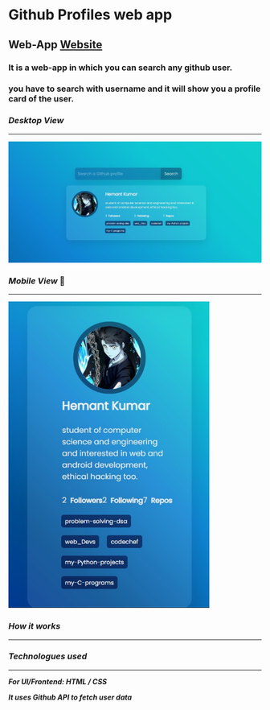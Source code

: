 # Github Profiles web app

## Web-App  [Website](https://hemant-github-profiles.netlify.app/)


### It is a web-app in which you can search any github user.
### you have to search with username and it will show you a profile card of the user.

### ***Desktop View***
------
<img src="images/github-profiles-desktop-view-ss.jpg" width="1080px">

### ***Mobile View*** 📱
------
<img src="images/github-profiles-mobile-view-ss.jpg" width="400">

### ***How it works***
------



### ***Technologues used***
------
***For UI/Frontend: HTML / CSS***

***It uses Github API to fetch user data***
